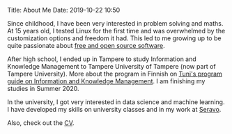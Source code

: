 Title: About Me 
Date: 2019-10-22 10:50

Since childhood, I have been very interested in problem solving and maths. At 15 years old, I tested Linux for the first time and was overwhelmed by the customization options and freedom it had. This led to me growing up to be quite passionate about [free and open source software](https://en.wikipedia.org/wiki/Free_and_open-source_software).

After high school, I ended up in Tampere to study Information and Knowledge Management to Tampere University of Tampere (now part of Tampere University). More about the program in Finnish on [Tuni's program guide on Information and Knowledge Management](https://www.tuni.fi/fi/tule-opiskelemaan/tietojohtaminen-teknis-taloudellinen-koulutus). I am finishing my studies in Summer 2020.

In the university, I got very interested in data science and machine learning. I have developed my skills on university classes and in my work at [Seravo](https://seravo.com). 

Also, check out the [CV]({filename}CV.md).
